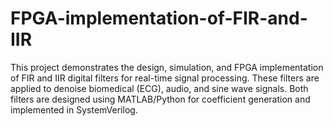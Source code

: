 # FPGA-implementation-of-FIR-and-IIR
This project demonstrates the design, simulation, and FPGA implementation of FIR and IIR digital filters for real-time signal processing. These filters are applied to denoise biomedical (ECG), audio, and sine wave signals. Both filters are designed using MATLAB/Python for coefficient generation and implemented in SystemVerilog.
